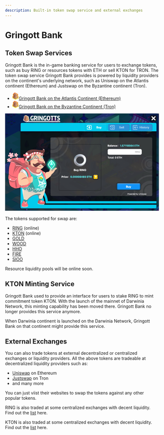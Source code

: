 ```yaml
---
description: Built-in token swap service and external exchanges
---
```


# Gringott Bank

## Token Swap Services

Gringott Bank is the in-game banking service for users to exchange tokens, such as buy RING or resources tokens with ETH or sell KTON for TRON. The token swap service Gringott Bank provides is powered by liquidity providers on the continent's underlying network, such as Uniswap on the Atlantis continent \(Ethereum\) and Justswap on the Byzantine continent \(Tron\).

* ![Gringott](../../.gitbook/assets/gringott.png)[Gringott Bank on the Atlantis Continent \(Ethereum\)](https://www.evolution.land/land/1/bank/buy-ring)
* ![Gringott](../../.gitbook/assets/gringott.png)[Gringott Bank on the Byzantine Continent \(Tron\)](https://www.evolution.land/land/2/bank/buy-ring)

![Buy and Sell RING](../../.gitbook/assets/buy-sell-ring.png)

The tokens supported for swap are:

* [RING](../../getting-started/tokens/ring.md) \(online\)
* [KTON](https://github.com/evolutionlandorg/docs/tree/d2e7f922cd713a9a4eb0f511d26569ec99613c1d/advanced/trading/getting-started/tokens/kton.md) \(online\)
* [GOLD](https://github.com/evolutionlandorg/docs/tree/d2e7f922cd713a9a4eb0f511d26569ec99613c1d/advanced/trading/getting-started/tokens/resource/README.md#gold)
* [WOOD](https://github.com/evolutionlandorg/docs/tree/d2e7f922cd713a9a4eb0f511d26569ec99613c1d/advanced/trading/getting-started/tokens/resource/README.md#wood)
* [HHO](https://github.com/evolutionlandorg/docs/tree/d2e7f922cd713a9a4eb0f511d26569ec99613c1d/advanced/trading/getting-started/tokens/resource/README.md#hho)
* [FIRE](https://github.com/evolutionlandorg/docs/tree/d2e7f922cd713a9a4eb0f511d26569ec99613c1d/advanced/trading/getting-started/tokens/resource/README.md#fire)
* [SIOO](https://github.com/evolutionlandorg/docs/tree/d2e7f922cd713a9a4eb0f511d26569ec99613c1d/advanced/trading/getting-started/tokens/resource/README.md#sioo)

Resource liquidity pools will be online soon.

## KTON Minting Service

Gringott Bank used to provide an interface for users to stake RING to mint commitment token KTON. With the launch of the mainnet of Darwinia Network, this minting capability has been moved there. Gringott Bank no longer provides this service anymore.

When Darwinia continent is launched on the Darwinia Network, Gringott Bank on that continent might provide this service.

## External Exchanges

You can also trade tokens at external decentralized or centralized exchanges or liquidity providers. All the above tokens are tradeable at decentralized liquidity providers such as:

* [Uniswap](https://info.uniswap.org/token/0x9469d013805bffb7d3debe5e7839237e535ec483) on Ethereum
* [Justswap](https://justswap.io/#/scan/detail/trx/TL175uyihLqQD656aFx3uhHYe1tyGkmXaW) on Tron 
* and many more

You can just viist their websites to swap the tokens against any other popular tokens.

RING is also traded at some centralized exchanges with decent liquidity. Find out the [list](https://docs.evolution.land/tutorials/atlantis-ethereum/how-to-buy-sell-ring#cex) here.

KTON is also traded at some centralized exchanges with decent liquidity. Find out the [list](https://docs.evolution.land/getting-started/tokens/kton#cex) here.

